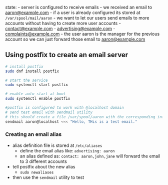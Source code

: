 state: 
	- server is configured to receive emails
	- we received an email to aaron@example.com
		- if a user is already configured its stored at `/var/spool/mail/aaron`
	- we want to let our users send emails to more accounts without having to create more user accounts
		- contact@example.com
		- advertising@example.com
		- complaints@example.com 
	- the user aaron is the manager for the previous account so we can just forward those email to aaron@example.com 

## Using postfix to create an email server 
```bash 
# install postfix
sudo dnf install postfix 

# start the service 
sudo systemctl start postfix

# enable auto start at boot 
sudo systemctl enable postfix

#postfix is configured to work with @localhost domain
# send test email with sendmail utility 
# this should create a file /var/spool/aaron with the corresponding info 
sendmail aaron@localhost <<< "Hello, THis is a test email."


```

### Creating an email alias
- alias definition file is stored at `/etc/aliases`
	- define the email alias like: `advertising: aaron`
	- an alias defined as: `contact: aaron,john,jane` will forward the email to 3 different accounts
- tell postfix about the new alias
	- `sudo newaliases`
- then use the `sendmail` utility to test 
